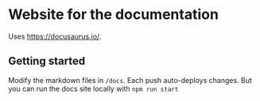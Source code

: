 # Website for the documentation

Uses https://docusaurus.io/.

## Getting started

Modify the markdown files in `/docs`. Each push auto-deploys changes. But you can run the docs site locally with `npm run start`

